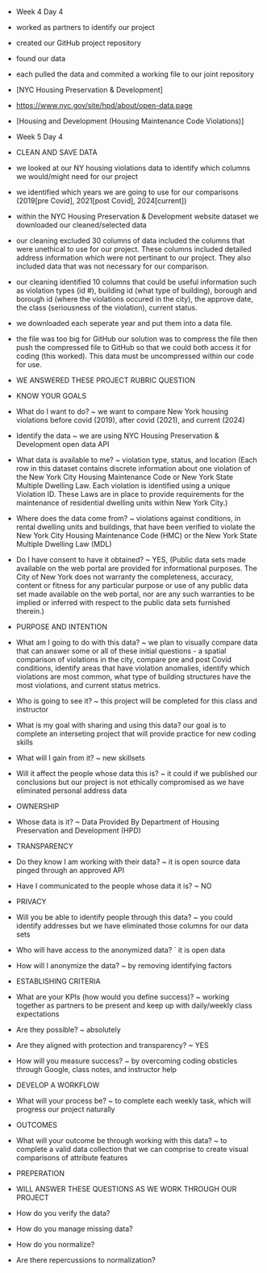 - Week 4 Day 4 
- worked as partners to identify our project
- created our GitHub project repository
- found our data
- each pulled the data and commited a working file to our joint repository
- [NYC Housing Preservation & Development]
- https://www.nyc.gov/site/hpd/about/open-data.page
- [Housing and Development (Housing Maintenance Code Violations)]
  

- Week 5 Day 4
- CLEAN AND SAVE DATA
- we looked at our NY housing violations data to identify which columns we would/might need for our project
- we identified which years we are going to use for our comparisons (2019[pre Covid], 2021[post Covid], 2024[current])
- within the NYC Housing Preservation & Development website dataset we downloaded our cleaned/selected data
- our cleaning excluded 30 columns of data included the columns that were unethical to use for our project. These columns included detailed address information which were not pertinant to our project. They also included data that was not necessary for our comparison.
- our cleaning identified 10 columns that could be useful information such as violation types (id #), building id (what type of building), borough and borough id    (where the violations occured in the city), the approve date, the class (seriousness of the violation), current status.
- we downloaded each seperate year and put them into a data file.
- the file was too big for GitHub our solution was to compress the file then push the compressed file to GitHub so that we could both access it for coding (this worked). This data must be uncompressed within our code for use.  

- WE ANSWERED THESE PROJECT RUBRIC QUESTION
- KNOW YOUR GOALS
- What do I want to do? ~ we want to compare New York housing violations before covid (2019), after covid (2021), and current (2024)
- Identify the data ~ we are using NYC Housing Preservation & Development open data API
- What data is available to me? ~ violation type, status, and location (Each row in this dataset contains discrete information about one violation of the New York City Housing Maintenance Code or New York State Multiple Dwelling Law. Each violation is identified using a unique Violation ID. These Laws are in place to provide requirements for the maintenance of residential dwelling units within New York City.)
- Where does the data come from? ~ violations against conditions, in rental dwelling units and buildings, that have been verified to violate the New York City   Housing Maintenance Code (HMC) or the New York State Multiple Dwelling Law (MDL)
- Do I have consent to have it obtained? ~ YES, (Public data sets made available on the web portal are provided for informational purposes. The City of New York does not warranty the completeness, accuracy, content or fitness for any particular purpose or use of any public data set made available on the web portal, nor are any such warranties to be implied or inferred with respect to the public data sets furnished therein.)
  
- PURPOSE AND INTENTION
- What am I going to do with this data? ~ we plan to visually compare data that can answer some or all of these initial questions - a spatial comparison of violations in the city, compare pre and post Covid conditions, identify areas that have violation anomalies, identify which violations are most common, what type of building structures have the most violations, and current status metrics.
- Who is going to see it? ~ this project will be completed for this class and instructor
- What is my goal with sharing and using this data? our goal is to complete an interseting project that will provide practice for new coding skills
- What will I gain from it? ~ new skillsets
- Will it affect the people whose data this is? ~ it could if we published our conclusions but our project is not ethically compromised as we have eliminated personal address data 
  
- OWNERSHIP
- Whose data is it? ~ Data Provided By
Department of Housing Preservation and Development (HPD)
  
- TRANSPARENCY
- Do they know I am working with their data? ~ it is open source data pinged through an approved API
- Have I communicated to the people whose data it is? ~ NO
  
- PRIVACY
- Will you be able to identify people through this data? ~ you could identify addresses but we have eliminated those columns for our data sets
- Who will have access to the anonymized data? ` it is open data
- How will I anonymize the data? ~ by removing identifying factors
  
- ESTABLISHING CRITERIA
- What are your KPIs (how would you define success)? ~ working together as partners to be present and keep up with daily/weekly class expectations
- Are they possible? ~ absolutely
- Are they aligned with protection and transparency? ~ YES
- How will you measure success? ~ by overcoming coding obsticles through Google, class notes, and instructor help
  
- DEVELOP A WORKFLOW
- What will your process be? ~ to complete each weekly task, which will progress our project naturally
  
- OUTCOMES
- What will your outcome be through working with this data? ~ to complete a valid data collection that we can comprise to create visual comparisons of attribute features
  
- PREPERATION
- WILL ANSWER THESE QUESTIONS AS WE WORK THROUGH OUR PROJECT
- How do you verify the data?
- How do you manage missing data?
- How do you normalize?
- Are there repercussions to normalization?